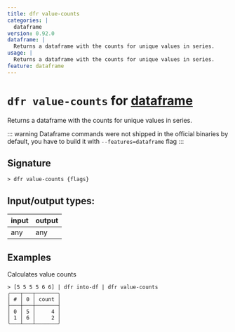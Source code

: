 ```yaml
---
title: dfr value-counts
categories: |
  dataframe
version: 0.92.0
dataframe: |
  Returns a dataframe with the counts for unique values in series.
usage: |
  Returns a dataframe with the counts for unique values in series.
feature: dataframe
---
```

<!-- This file is automatically generated. Please edit the command in https://github.com/nushell/nushell instead. -->

# `dfr value-counts` for [dataframe](/commands/categories/dataframe.md)

<div class='command-title'>Returns a dataframe with the counts for unique values in series.</div>

::: warning
Dataframe commands were not shipped in the official binaries by default, you have to build it with `--features=dataframe` flag
:::

## Signature

```> dfr value-counts {flags} ```


## Input/output types:

| input | output |
| ----- | ------ |
| any   | any    |

## Examples

Calculates value counts
```nu
> [5 5 5 5 6 6] | dfr into-df | dfr value-counts
╭───┬───┬───────╮
│ # │ 0 │ count │
├───┼───┼───────┤
│ 0 │ 5 │     4 │
│ 1 │ 6 │     2 │
╰───┴───┴───────╯

```
